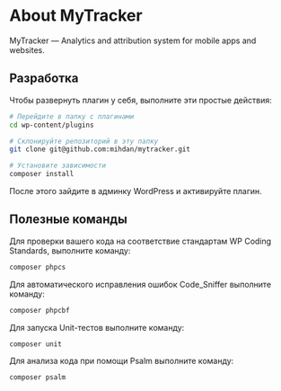 # About MyTracker

MyTracker — Analytics and attribution system for mobile apps and websites.

## Разработка

Чтобы развернуть плагин у себя, выполните эти простые действия:

```bash
# Перейдите в папку с плагинами
cd wp-content/plugins

# Склонируйте репозиторий в эту папку
git clone git@github.com:mihdan/mytracker.git

# Установите зависимости
composer install
```

После этого зайдите в админку WordPress и активируйте плагин.

## Полезные команды

Для проверки вашего кода на соответствие стандартам WP Coding Standards, выполните команду:

```bash
composer phpcs
```

Для автоматического исправления ошибок Code_Sniffer выполните команду:

```bash
composer phpcbf
```

Для запуска Unit-тестов выполните команду:

```bash
composer unit
```

Для анализа кода при помощи Psalm выполните команду:

```bash
composer psalm
```
